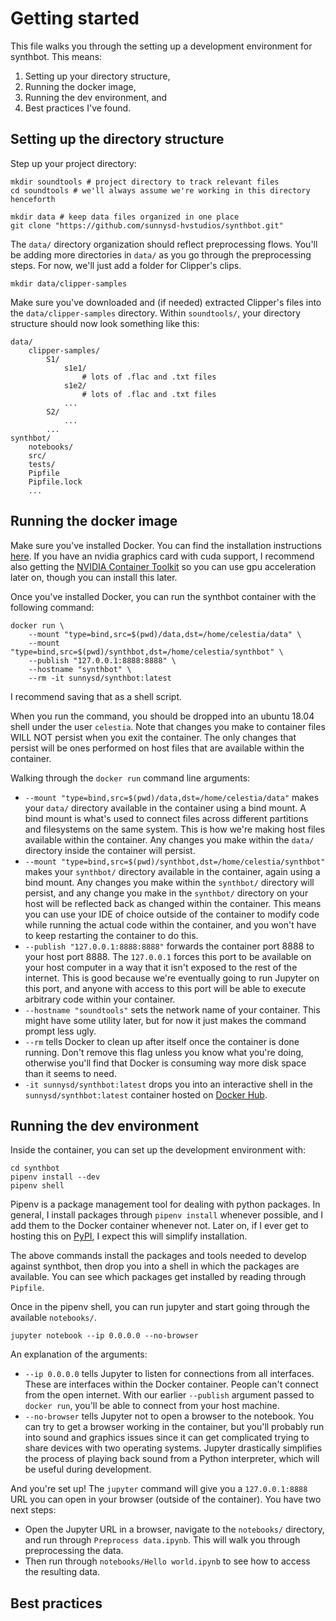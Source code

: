 # Getting started
This file walks you through the setting up a development environment for synthbot. This means:
1. Setting up your directory structure,
2. Running the docker image,
3. Running the dev environment, and
4. Best practices I've found.

## Setting up the directory structure
Step up your project directory:
```
mkdir soundtools # project directory to track relevant files
cd soundtools # we'll always assume we're working in this directory henceforth

mkdir data # keep data files organized in one place
git clone "https://github.com/sunnysd-hvstudios/synthbot.git"
```

The `data/` directory organization should reflect preprocessing flows. You'll be adding more directories in `data/` as you go through the preprocessing steps. For now, we'll just add a folder for Clipper's clips.
```
mkdir data/clipper-samples
```

Make sure you've downloaded and (if needed) extracted Clipper's files into the `data/clipper-samples` directory. Within `soundtools/`, your directory structure should now look something like this:
```
data/
    clipper-samples/
        S1/
            s1e1/
                # lots of .flac and .txt files
            s1e2/
                # lots of .flac and .txt files
            ...
        S2/
            ...
        ...
synthbot/
    notebooks/
    src/
    tests/
    Pipfile
    Pipfile.lock
    ...
```

## Running the docker image
Make sure you've installed Docker. You can find the installation instructions [here](https://docs.docker.com/install/). If you have an nvidia graphics card with cuda support, I recommend also getting the [NVIDIA Container Toolkit](https://github.com/NVIDIA/nvidia-docker) so you can use gpu acceleration later on, though you can install this later.

Once you've installed Docker, you can run the synthbot container with the following command:
```
docker run \
    --mount "type=bind,src=$(pwd)/data,dst=/home/celestia/data" \
    --mount "type=bind,src=$(pwd)/synthbot,dst=/home/celestia/synthbot" \
    --publish "127.0.0.1:8888:8888" \
    --hostname "synthbot" \
    --rm -it sunnysd/synthbot:latest
```

I recommend saving that as a shell script.

When you run the command, you should be dropped into an ubuntu 18.04 shell under the user `celestia`. Note that changes you make to container files WILL NOT persist when you exit the container. The only changes that persist will be ones performed on host files that are available within the container.

Walking through the `docker run` command line arguments:
* `--mount "type=bind,src=$(pwd)/data,dst=/home/celestia/data"` makes your `data/` directory available in the container using a bind mount. A bind mount is what's used to connect files across different partitions and filesystems on the same system. This is how we're making host files available within the container. Any changes you make within the `data/` directory inside the container will persist.
* `--mount "type=bind,src=$(pwd)/synthbot,dst=/home/celestia/synthbot"` makes your `synthbot/` directory available in the container, again using a bind mount. Any changes you make within the `synthbot/` directory will persist, and any change you make in the `synthbot/` directory on your host will be reflected back as changed within the container. This means you can use your IDE of choice outside of the container to modify code while running the actual code within the container, and you won't have to keep restarting the container to do this.
* `--publish "127.0.0.1:8888:8888"` forwards the container port 8888 to your host port 8888. The `127.0.0.1` forces this port to be available on your host computer in a way that it isn't exposed to the rest of the internet. This is good because we're eventually going to run Jupyter on this port, and anyone with access to this port will be able to execute arbitrary code within your container.
* `--hostname "soundtools"` sets the network name of your container. This might have some utility later, but for now it just makes the command prompt less ugly.
* `--rm` tells Docker to clean up after itself once the container is done running. Don't remove this flag unless you know what you're doing, otherwise you'll find that Docker is consuming way more disk space than it seems to need.
* `-it sunnysd/synthbot:latest` drops you into an interactive shell in the `sunnysd/synthbot:latest` container hosted on [Docker Hub](https://hub.docker.com).

## Running the dev environment
Inside the container, you can set up the development environment with:
```
cd synthbot
pipenv install --dev
pipenv shell
```

Pipenv is a package management tool for dealing with python packages. In general, I install packages through `pipenv install` whenever possible, and I add them to the Docker container whenever not. Later on, if I ever get to hosting this on [PyPI](https://pypi.org), I expect this will simplify installation.

The above commands install the packages and tools needed to develop against synthbot, then drop you into a shell in which the packages are available. You can see which packages get installed by reading through `Pipfile`.

Once in the pipenv shell, you can run jupyter and start going through the available `notebooks/`.
```
jupyter notebook --ip 0.0.0.0 --no-browser
```

An explanation of the arguments:
* `--ip 0.0.0.0` tells Jupyter to listen for connections from all interfaces. These are interfaces within the Docker container. People can't connect from the open internet. With our earlier `--publish` argument passed to `docker run`, you'll be able to connect from your host machine.
* `--no-browser` tells Jupyter not to open a browser to the notebook. You can try to get a browser working in the container, but you'll probably run into sound and graphics issues since it can get complicated trying to share devices with two operating systems. Jupyter drastically simplifies the process of playing back sound from a Python interpreter, which will be useful during development.

And you're set up! The `jupyter` command will give you a `127.0.0.1:8888` URL you can open in your browser (outside of the container). You have two next steps:
* Open the Jupyter URL in a browser, navigate to the `notebooks/` directory, and run through `Preprocess data.ipynb`. This will walk you through preprocessing the data.
* Then run through `notebooks/Hello world.ipynb` to see how to access the resulting data.

## Best practices

